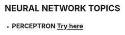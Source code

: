 # NEURAL NETWORK TOPICS
 - ## PERCEPTRON [Try here](https://editor.p5js.org/kushalpathak80/full/9LHkGYeBf)

